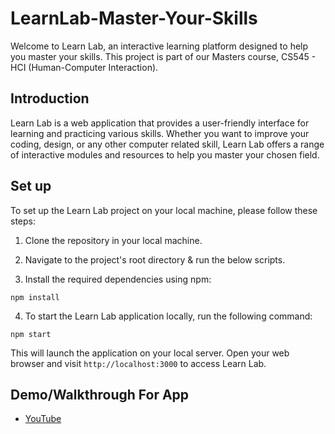 # LearnLab-Master-Your-Skills

Welcome to Learn Lab, an interactive learning platform designed to help you master your skills. This project is part of our Masters course, CS545 - HCI (Human-Computer Interaction).

## Introduction
Learn Lab is a web application that provides a user-friendly interface for learning and practicing various skills. Whether you want to improve your coding, design, or any other computer related skill, Learn Lab offers a range of interactive modules and resources to help you master your chosen field.

## Set up

To set up the Learn Lab project on your local machine, please follow these steps:

1. Clone the repository in your local machine.

2. Navigate to the project's root directory & run the below scripts.

3. Install the required dependencies using npm:

```
npm install
```

4. To start the Learn Lab application locally, run the following command:

```
npm start
```
This will launch the application on your local server. Open your web browser and visit ```http://localhost:3000``` to access Learn Lab.

## Demo/Walkthrough For App

- [YouTube](https://youtu.be/dEOEWpP1yt0)
